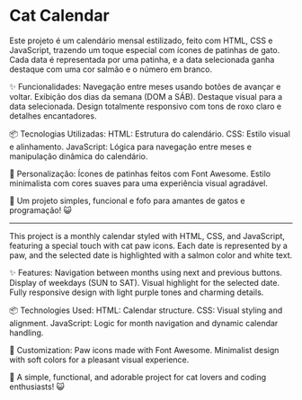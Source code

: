 # Cat Calendar
Este projeto é um calendário mensal estilizado, feito com HTML, CSS e JavaScript, trazendo um toque especial com ícones de patinhas de gato. Cada data é representada por uma patinha, e a data selecionada ganha destaque com uma cor salmão e o número em branco.

✨ Funcionalidades:
Navegação entre meses usando botões de avançar e voltar.
Exibição dos dias da semana (DOM a SÁB).
Destaque visual para a data selecionada.
Design totalmente responsivo com tons de roxo claro e detalhes encantadores.

📦 Tecnologias Utilizadas:
HTML: Estrutura do calendário.
CSS: Estilo visual e alinhamento.
JavaScript: Lógica para navegação entre meses e manipulação dinâmica do calendário.

🎨 Personalização:
Ícones de patinhas feitos com Font Awesome.
Estilo minimalista com cores suaves para uma experiência visual agradável.

🐾 Um projeto simples, funcional e fofo para amantes de gatos e programação! 😺

----------------------------------------------------------------------------------

This project is a monthly calendar styled with HTML, CSS, and JavaScript, featuring a special touch with cat paw icons. Each date is represented by a paw, and the selected date is highlighted with a salmon color and white text.

✨ Features:
Navigation between months using next and previous buttons.
Display of weekdays (SUN to SAT).
Visual highlight for the selected date.
Fully responsive design with light purple tones and charming details.

📦 Technologies Used:
HTML: Calendar structure.
CSS: Visual styling and alignment.
JavaScript: Logic for month navigation and dynamic calendar handling.

🎨 Customization:
Paw icons made with Font Awesome.
Minimalist design with soft colors for a pleasant visual experience.

🐾 A simple, functional, and adorable project for cat lovers and coding enthusiasts! 😺
